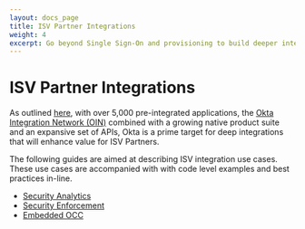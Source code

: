 ```yaml
---
layout: docs_page
title: ISV Partner Integrations
weight: 4
excerpt: Go beyond Single Sign-On and provisioning to build deeper integrations with Okta
---
```

# ISV Partner Integrations

As outlined [here](/use_cases/integrate_with_okta/), with over 5,000 pre-integrated applications, the [Okta Integration Network (OIN)](https://www.okta.com/resources/find-your-apps/) combined with a growing native product suite and an expansive set of APIs, Okta is a prime target for deep integrations that will enhance value for ISV Partners.

The following guides are aimed at describing ISV integration use cases.  These use cases are accompanied with with code level examples and best practices in-line.

+ [Security Analytics](/use_cases/isv/security-analytics)
+ [Security Enforcement](/use_cases/isv/security-enforcement)
+ [Embedded OCC](/use_cases/isv/embedded-occ)
